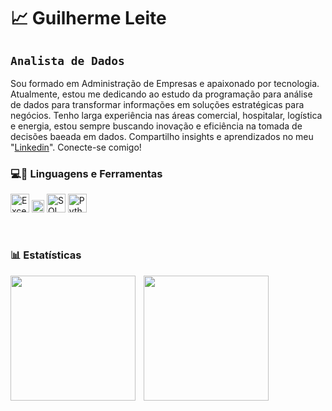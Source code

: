 # 📈 Guilherme Leite 

## **`Analista de Dados`**

Sou formado em Administração de Empresas e apaixonado por tecnologia. Atualmente, estou me dedicando ao estudo da programação para análise de dados para transformar informações em soluções estratégicas para negócios.
Tenho larga experiência nas áreas comercial, hospitalar, logística e energia, estou sempre buscando inovação e eficiência na tomada de decisões baeada em dados. Compartilho insights e aprendizados no meu "[Linkedin](https://www.linkedin.com/in/guilherme-leite-a70a9aa8/)".  Conecte-se comigo!



### 💻🔧 Linguagens e Ferramentas









<p align="left">
  <img src="https://upload.wikimedia.org/wikipedia/commons/8/86/Microsoft_Excel_2013_logo.svg" alt="Excel" width="30"/>
  <img src="https://raw.githubusercontent.com/microsoft/PowerBI-Icons/main/SVG/Power-BI.svg" alt="Power BI" width="20"/>
  <img src="https://cdn.jsdelivr.net/gh/devicons/devicon/icons/mysql/mysql-original.svg" alt="SQL" width="30"/>
  <img src="https://cdn.jsdelivr.net/gh/devicons/devicon/icons/python/python-original.svg" alt="Python" width="30"/>
</p>

<br/>

### 📊 Estatísticas


 
 <img 
    align="left" 
    height="200" 
    style="padding-right: 10px;" 
    src="https://github-readme-stats.vercel.app/api?username=guilhermeleitesn&show_icons=true&theme=tokyonight&include_all_commits=true&locale=pt-br" 
/>

 <img 
    align="left" 
    height="200" 
    style="padding-right: 10px;" 
    src="https://github-readme-stats.vercel.app/api/top-langs/?username=guilhermeleitesn&theme=tokyonight&layout=compact&custom_title=Tecnologias&langs_count=4" 
/>

       










